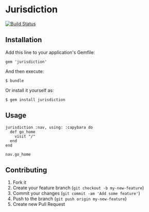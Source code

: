 # Jurisdiction
[![Build Status](https://secure.travis-ci.org/crowdcompass/jurisdiction.png?branch=master)][travis]

[travis]: http://travis-ci.org/crowdcompass/jurisdiction

## Installation

Add this line to your application's Gemfile:

    gem 'jurisdiction'

And then execute:

    $ bundle

Or install it yourself as:

    $ gem install jurisdiction

## Usage

    jurisdiction :nav, using: :capybara do
      def go_home
        visit "/"
      end
    end
    
    nav.go_home

## Contributing

1. Fork it
2. Create your feature branch (`git checkout -b my-new-feature`)
3. Commit your changes (`git commit -am 'Add some feature'`)
4. Push to the branch (`git push origin my-new-feature`)
5. Create new Pull Request
